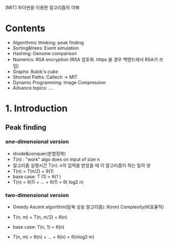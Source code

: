 [MIT] 파이썬을 이용한 알고리즘의 이해 

# Contents 
- Algorithmic thinking: peak finding
- Sorting&trees: Event simulation 
- Hashing: Genome comparison
- Numerics: RSA encryption (RSA 암호화. https 쓸 경우 백엔드에서 RSA가 쓰임)
- Graphs: Rubik's cube 
- Shortest Paths: Caltech -> MIT
- Dynamic Programming: Image Compression 
- Advance topics: .... 





# 1. Introduction
## Peak finding
### one-dimensional version
- divide&conquer(분할정복) 
- T(n) : "work" algo does on input of size n 
- 알고리즘 실행시간 T(n): n의 입력을 받았을 때 이 알고리즘이 하는 일의 양
- T(n) = T(n/2) + θ(1)  
- base case: T (1) = θ(1 ) 
- T(n) = θ(1) + ... + θ(1)  = θ( log2 n)



### two-dimensional version
- Greedy Ascent algorithm(탐욕 상승 알고리즘): θ(nm) Complexity(비효율적) 

- T(n, m) = T(n, m/2) + θ(n)
- base case: T(n, 1) = θ(n) 
- T(n, m) = θ(n) + ... + θ(n) = θ(nlog2 m)





